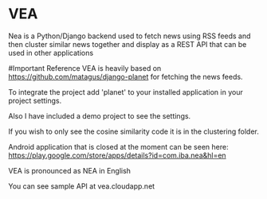 # VEA
Nea is a Python/Django backend used to fetch news using RSS feeds and then cluster similar news together and display as a REST API that can be used in other applications

#Important Reference
VEA is heavily based on https://github.com/matagus/django-planet for fetching the news feeds.

To integrate the project add 'planet' to your installed application in your project settings.

Also I have included a demo project to see the settings.

If you wish to only see the cosine similarity code it is in the clustering folder.

Android application that is closed at the moment can be seen here: https://play.google.com/store/apps/details?id=com.iba.nea&hl=en

VEA is pronounced as NEA in English

You can see sample API at vea.cloudapp.net
